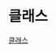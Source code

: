 # 클래스

[클래스](%E1%84%8F%E1%85%B3%E1%86%AF%E1%84%85%E1%85%A2%E1%84%89%E1%85%B3%205637b67b0a564da7a99406e38ae17e4c.md)